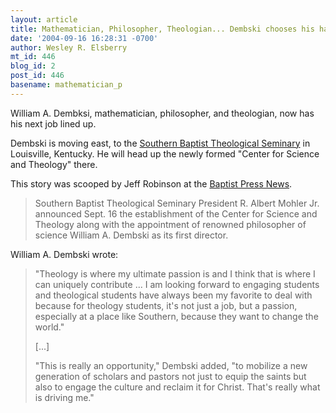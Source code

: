 ```yaml
---
layout: article
title: Mathematician, Philosopher, Theologian... Dembski chooses his hat
date: '2004-09-16 16:28:31 -0700'
author: Wesley R. Elsberry
mt_id: 446
blog_id: 2
post_id: 446
basename: mathematician_p
---
```

William A. Dembksi, mathematician, philosopher, and theologian, now has his next job lined up.

Dembski is moving east, to the [Southern Baptist Theological Seminary](http://www.sbts.edu/) in Louisville, Kentucky. He will head up the newly formed "Center for Science and Theology" there.

This story was scooped by Jeff Robinson at the [Baptist Press News](http://www.sbcbaptistpress.org/bpnews.asp?ID=19115). 

> Southern Baptist Theological Seminary President R. Albert Mohler Jr. announced Sept. 16 the establishment of the Center for Science and Theology along with the appointment of renowned philosopher of science William A. Dembski as its first director.

William A. Dembski wrote:

> "Theology is where my ultimate passion is and I think that is where I can uniquely contribute ... I am looking forward to engaging students and theological students have always been my favorite to deal with because for theology students, it's not just a job, but a passion, especially at a place like Southern, because they want to change the world."
> 
> \[...\]
> 
> "This is really an opportunity," Dembski added, "to mobilize a new generation of scholars and pastors not just to equip the saints but also to engage the culture and reclaim it for Christ. That's really what is driving me."
